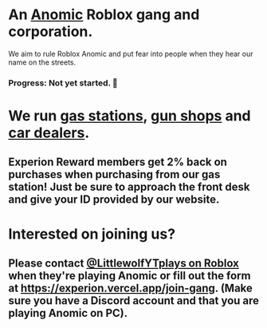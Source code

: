 # An <a href="https://www.roblox.com/games/4581966615/Anomic" target="_blank">Anomic</a> Roblox gang and corporation.

We aim to rule Roblox Anomic and put fear into people when they hear our name on the streets.
### Progress: Not yet started. 🚀

# We run <a href="https://experion.vercel.app/locations/gas-stations">gas stations</a>, <a href="https://experion.vercel.app/locations/gun-shops">gun shops</a> and <a href="https://experion.vercel.app/locations/car-dealers">car dealers</a>.

## Experion Reward members get 2% back on purchases when purchasing from our gas station! Just be sure to approach the front desk and give your ID provided by our website.

# Interested on joining us?
## Please contact <a href="https://www.roblox.com/users/967257007/profile">@LittlewolfYTplays on Roblox</a> when they're playing Anomic or fill out the form at https://experion.vercel.app/join-gang. (Make sure you have a Discord account and that you are playing Anomic on PC). 
